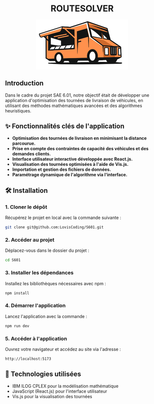 <div align="center">
    <h1>ROUTESOLVER</h1>
</div>

<div align="center">
    <img src="src/assets/img/RouteSolver.png" alt="Logo de RouteSolver" width="300">
</div>

## Introduction

Dans le cadre du projet SAE 6.01, notre objectif était de développer une application d'optimisation des tournées de livraison de véhicules, en utilisant des méthodes mathématiques avancées et des algorithmes heuristiques.

## ✨ **Fonctionnalités clés de l'application**

- **Optimisation des tournées de livraison en minimisant la distance parcourue.**
- **Prise en compte des contraintes de capacité des véhicules et des demandes clients.**
- **Interface utilisateur interactive développée avec React.js.**
- **Visualisation des tournées optimisées à l'aide de Vis.js.**
- **Importation et gestion des fichiers de données.**
- **Paramétrage dynamique de l'algorithme via l'interface.**

## 🛠️ **Installation**

### 1. **Cloner le dépôt**
Récupérez le projet en local avec la commande suivante :
```bash
git clone git@github.com:LovisCoding/S601.git
```

### 2. **Accéder au projet**
Déplacez-vous dans le dossier du projet :
```bash
cd S601
```

### 3. **Installer les dépendances**
Installez les bibliothèques nécessaires avec npm :
```bash
npm install
```

### 4. **Démarrer l'application**
Lancez l'application avec la commande :
```bash
npm run dev
```

### 5. **Accéder à l'application**
Ouvrez votre navigateur et accédez au site via l'adresse :
```bash
http://localhost:5173
```

## 🚀 Technologies utilisées

- IBM ILOG CPLEX pour la modélisation mathématique
- JavaScript (React.js) pour l'interface utilisateur
- Vis.js pour la visualisation des tournées